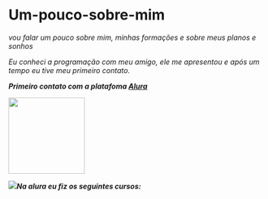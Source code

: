 # Um-pouco-sobre-mim
<em><p>vou falar um pouco sobre mim, minhas formações e sobre meus planos e sonhos<p><em>
<p>Eu conheci a programação com meu amigo, ele me apresentou e após um tempo eu tive meu primeiro contato.<p>
<p><strong>Primeiro contato com a platafoma <em><a href="https://www.alura.com.br/">Alura<a/><em><strong><p>
<img src="https://www.alura.com.br/assets/img/alura-logo-white.1647533642.svg" heigth="150" width="150">
<p><img src="https://imgs.search.brave.com/GKB7JX7570C9ocTPDMAqMSRubluNojN-GHgP1K4UHjE/rs:fit:32:32:1/g:ce/aHR0cDovL2Zhdmlj/b25zLnNlYXJjaC5i/cmF2ZS5jb20vaWNv/bnMvZTBjZThjOWJl/OGM0N2NkNDM5MDNh/NzlkY2Q3OTA3M2Mw/OGMzNzU4YjI2NGYw/OGNhYmU3YzkwYmI3/YjRmYzkxYy93d3cu/YWx1cmEuY29tLmJy/Lw">Na alura eu fiz os seguintes cursos:<p>
